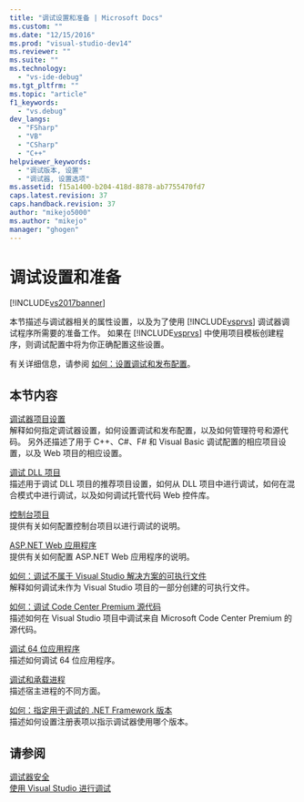 ```yaml
---
title: "调试设置和准备 | Microsoft Docs"
ms.custom: ""
ms.date: "12/15/2016"
ms.prod: "visual-studio-dev14"
ms.reviewer: ""
ms.suite: ""
ms.technology: 
  - "vs-ide-debug"
ms.tgt_pltfrm: ""
ms.topic: "article"
f1_keywords: 
  - "vs.debug"
dev_langs: 
  - "FSharp"
  - "VB"
  - "CSharp"
  - "C++"
helpviewer_keywords: 
  - "调试版本, 设置"
  - "调试器, 设置选项"
ms.assetid: f15a1400-b204-418d-8878-ab7755470fd7
caps.latest.revision: 37
caps.handback.revision: 37
author: "mikejo5000"
ms.author: "mikejo"
manager: "ghogen"
---
```

# 调试设置和准备
[!INCLUDE[vs2017banner](../code-quality/includes/vs2017banner.md)]

本节描述与调试器相关的属性设置，以及为了使用 [!INCLUDE[vsprvs](../code-quality/includes/vsprvs_md.md)] 调试器调试程序所需要的准备工作。 如果在 [!INCLUDE[vsprvs](../code-quality/includes/vsprvs_md.md)] 中使用项目模板创建程序，则调试配置中将为你正确配置这些设置。  
  
 有关详细信息，请参阅 [如何：设置调试和发布配置](../debugger/how-to-set-debug-and-release-configurations.md)。  
  
## 本节内容  
 [调试器项目设置](../debugger/debugger-project-settings.md)  
 解释如何指定调试器设置，如何设置调试和发布配置，以及如何管理符号和源代码。 另外还描述了用于 C\+\+、C\#、F\# 和 Visual Basic 调试配置的相应项目设置，以及 Web 项目的相应设置。  
  
 [调试 DLL 项目](../debugger/debugging-dll-projects.md)  
 描述用于调试 DLL 项目的推荐项目设置，如何从 DLL 项目中进行调试，如何在混合模式中进行调试，以及如何调试托管代码 Web 控件库。  
  
 [控制台项目](../debugger/debugging-preparation-console-projects.md)  
 提供有关如何配置控制台项目以进行调试的说明。  
  
 [ASP.NET Web 应用程序](../debugger/debugging-preparation-aspnet-web-applications.md)  
 提供有关如何配置 ASP.NET Web 应用程序的说明。  
  
 [如何：调试不属于 Visual Studio 解决方案的可执行文件](../debugger/how-to-debug-an-executable-not-part-of-a-visual-studio-solution.md)  
 解释如何调试未作为 Visual Studio 项目的一部分创建的可执行文件。  
  
 [如何：调试 Code Center Premium 源代码](../debugger/how-to-debug-with-code-center-premium-source.md)  
 描述如何在 Visual Studio 项目中调试来自 Microsoft Code Center Premium 的源代码。  
  
 [调试 64 位应用程序](../debugger/debug-64-bit-applications.md)  
 描述如何调试 64 位应用程序。  
  
 [调试和承载进程](../debugger/debugging-and-the-hosting-process.md)  
 描述宿主进程的不同方面。  
  
 [如何：指定用于调试的 .NET Framework 版本](../debugger/how-to-specify-a-dotnet-framework-version-for-debugging.md)  
 描述如何设置注册表项以指示调试器使用哪个版本。  
  
## 请参阅  
 [调试器安全](../debugger/debugger-security.md)   
 [使用 Visual Studio 进行调试](../debugger/debugging-in-visual-studio.md)